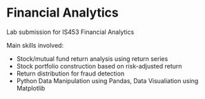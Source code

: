 # Financial Analytics
Lab submission for IS453 Financial Analytics 

Main skills involved:
- Stock/mutual fund return analysis using return series
- Stock portfolio construction based on risk-adjusted return
- Return distribution for fraud detection
- Python Data Manipulation using Pandas, Data Visualiation using Matplotlib
